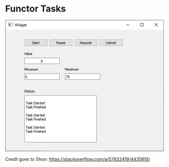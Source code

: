 # Functor Tasks

![screenshot](https://github.com/Qt-Widgets/Reporting-and-Cancelable-Functor-Lambda-Task-QtAsync/blob/master/screenshot.png)

Credit goes to Shun: https://stackoverflow.com/a/57832419/4435650
